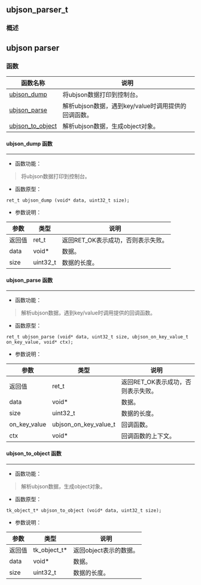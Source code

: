 ## ubjson\_parser\_t
### 概述
ubjson parser
----------------------------------
### 函数
<p id="ubjson_parser_t_methods">

| 函数名称 | 说明 | 
| -------- | ------------ | 
| <a href="#ubjson_parser_t_ubjson_dump">ubjson\_dump</a> | 将ubjson数据打印到控制台。 |
| <a href="#ubjson_parser_t_ubjson_parse">ubjson\_parse</a> | 解析ubjson数据，遇到key/value时调用提供的回调函数。 |
| <a href="#ubjson_parser_t_ubjson_to_object">ubjson\_to\_object</a> | 解析ubjson数据，生成object对象。 |
#### ubjson\_dump 函数
-----------------------

* 函数功能：

> <p id="ubjson_parser_t_ubjson_dump">将ubjson数据打印到控制台。

* 函数原型：

```
ret_t ubjson_dump (void* data, uint32_t size);
```

* 参数说明：

| 参数 | 类型 | 说明 |
| -------- | ----- | --------- |
| 返回值 | ret\_t | 返回RET\_OK表示成功，否则表示失败。 |
| data | void* | 数据。 |
| size | uint32\_t | 数据的长度。 |
#### ubjson\_parse 函数
-----------------------

* 函数功能：

> <p id="ubjson_parser_t_ubjson_parse">解析ubjson数据，遇到key/value时调用提供的回调函数。

* 函数原型：

```
ret_t ubjson_parse (void* data, uint32_t size, ubjson_on_key_value_t on_key_value, void* ctx);
```

* 参数说明：

| 参数 | 类型 | 说明 |
| -------- | ----- | --------- |
| 返回值 | ret\_t | 返回RET\_OK表示成功，否则表示失败。 |
| data | void* | 数据。 |
| size | uint32\_t | 数据的长度。 |
| on\_key\_value | ubjson\_on\_key\_value\_t | 回调函数。 |
| ctx | void* | 回调函数的上下文。 |
#### ubjson\_to\_object 函数
-----------------------

* 函数功能：

> <p id="ubjson_parser_t_ubjson_to_object">解析ubjson数据，生成object对象。

* 函数原型：

```
tk_object_t* ubjson_to_object (void* data, uint32_t size);
```

* 参数说明：

| 参数 | 类型 | 说明 |
| -------- | ----- | --------- |
| 返回值 | tk\_object\_t* | 返回object表示的数据。 |
| data | void* | 数据。 |
| size | uint32\_t | 数据的长度。 |
